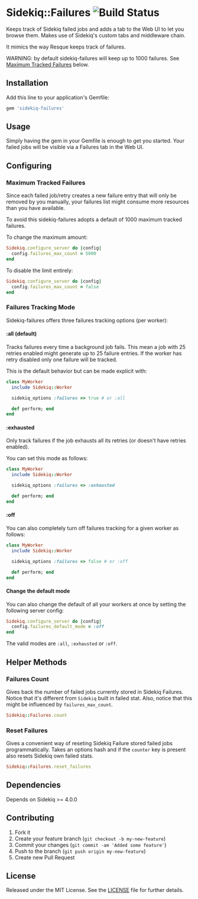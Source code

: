# Sidekiq::Failures ![Build Status](https://github.com/mhfs/sidekiq-failures/workflows/CI/badge.svg)

Keeps track of Sidekiq failed jobs and adds a tab to the Web UI to let you browse
them. Makes use of Sidekiq's custom tabs and middleware chain.

It mimics the way Resque keeps track of failures.

WARNING: by default sidekiq-failures will keep up to 1000 failures. See [Maximum Tracked Failures](https://github.com/mhfs/sidekiq-failures#maximum-tracked-failures) below.

## Installation

Add this line to your application's Gemfile:

```ruby
gem 'sidekiq-failures'
```

## Usage

Simply having the gem in your Gemfile is enough to get you started. Your failed
jobs will be visible via a Failures tab in the Web UI.

## Configuring

### Maximum Tracked Failures

Since each failed job/retry creates a new failure entry that will only be removed
by you manually, your failures list might consume more resources than you have
available.

To avoid this sidekiq-failures adopts a default of 1000 maximum tracked failures.

To change the maximum amount:

```ruby
Sidekiq.configure_server do |config|
  config.failures_max_count = 5000
end
```

To disable the limit entirely:

```ruby
Sidekiq.configure_server do |config|
  config.failures_max_count = false
end
```

### Failures Tracking Mode

Sidekiq-failures offers three failures tracking options (per worker):


#### :all (default)

Tracks failures every time a background job fails. This mean a job with 25 retries
enabled might generate up to 25 failure entries. If the worker has retry disabled
only one failure will be tracked.

This is the default behavior but can be made explicit with:

```ruby
class MyWorker
  include Sidekiq::Worker

  sidekiq_options :failures => true # or :all

  def perform; end
end
```

#### :exhausted

Only track failures if the job exhausts all its retries (or doesn't have retries
enabled).

You can set this mode as follows:

```ruby
class MyWorker
  include Sidekiq::Worker

  sidekiq_options :failures => :exhausted

  def perform; end
end
```

#### :off

You can also completely turn off failures tracking for a given worker as follows:

```ruby
class MyWorker
  include Sidekiq::Worker

  sidekiq_options :failures => false # or :off

  def perform; end
end
```

#### Change the default mode

You can also change the default of all your workers at once by setting the following
server config:

```ruby
Sidekiq.configure_server do |config|
  config.failures_default_mode = :off
end
```

The valid modes are `:all`, `:exhausted` or `:off`.

## Helper Methods

### Failures Count

Gives back the number of failed jobs currently stored in Sidekiq Failures. Notice that it's
different from `Sidekiq` built in failed stat. Also, notice that this might be
influenced by `failures_max_count`.

```ruby
Sidekiq::Failures.count
```

### Reset Failures

Gives a convenient way of reseting Sidekiq Failure stored failed jobs programmatically.
Takes an options hash and if the `counter` key is present also resets Sidekiq own failed stats.

```ruby
Sidekiq::Failures.reset_failures
```

## Dependencies

Depends on Sidekiq >= 4.0.0

## Contributing

1. Fork it
2. Create your feature branch (`git checkout -b my-new-feature`)
3. Commit your changes (`git commit -am 'Added some feature'`)
4. Push to the branch (`git push origin my-new-feature`)
5. Create new Pull Request

## License

Released under the MIT License. See the [LICENSE][license] file for further details.

[license]: https://github.com/mhfs/sidekiq-failures/blob/master/LICENSE
